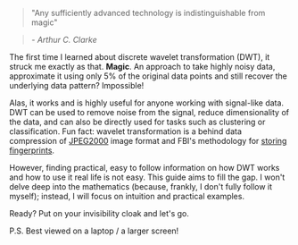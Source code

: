 >"Any sufficiently advanced technology is indistinguishable from magic"

> *- Arthur C. Clarke*

The first time I learned about discrete wavelet transformation (DWT), it struck me exactly as that. **Magic**. An approach to take highly noisy data, approximate it using only 5% of the original data points and still recover the underlying data pattern? Impossible!

Alas, it works and is highly useful for anyone working with signal-like data. DWT can be used to remove noise from the signal, reduce dimensionality of the data, and can also be directly used for tasks such as clustering or classification. Fun fact: wavelet transformation is a behind data compression of [JPEG2000](https://en.wikipedia.org/wiki/JPEG_2000) image format and FBI's methodology for [storing fingerprints](https://en.wikipedia.org/wiki/Wavelet_scalar_quantization).

However, finding practical, easy to follow information on how DWT works and how to use it real life is not easy. This guide aims to fill the gap. I won't delve deep into the mathematics (because, frankly, I don't fully follow it myself); instead, I will focus on intuition and practical examples.

Ready? Put on your invisibility cloak and let's go.

P.S. Best viewed on a laptop / a larger screen!
